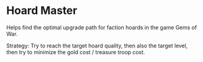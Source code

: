 # Hoard Master

Helps find the optimal upgrade path for faction hoards in the game Gems of War.

Strategy: Try to reach the target hoard quality, then also the target level, then try to minimize the gold cost / treasure troop cost.
